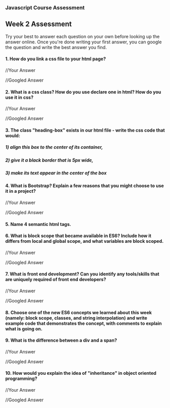 ### Javascript Course Assessment
 
## Week 2 Assessment

Try your best to answer each question on your own before looking up the answer online. Once you're done writing your first answer, you can google the question and write the best answer you find.

#### 1. How do you link a css file to your html page?
 
 //Your Answer
 
 
 //Googled Answer
 
 
 #### 2. What is a css class? How do you use declare one in html? How do you use it in css?
 
 
 //Your Answer
 
 //Googled Answer
 
 
#### 3. The class "heading-box" exists in our html file - write the css code that would:
##### 1) align this box to the center of its container, 
##### 2) give it a black border that is 5px wide,
##### 3) make its text appear in the center of the box


#### 4. What is Bootstrap? Explain a few reasons that you might choose to use it in a project?
 
 
 //Your Answer
 
 
 //Googled Answer
 
 
#### 5. Name 4 semantic html tags.

#### 6. What is block scope that became available in ES6? Include how it differs from local and global scope, and what variables are block scoped. 
 
 //Your Answer
 
 
 //Googled Answer
 
 #### 7. What is front end development? Can you identify any tools/skills that are uniquely required of front end developers?
 
 //Your Answer
 
 
 //Googled Answer
 
 
 #### 8. Choose one of the new ES6 concepts we learned about this week (namely: block scope, classes, and string interpolation) and write example code that demonstrates the concept, with comments to explain what is going on. 
 
 
 #### 9. What is the difference between a div and a span? 
 
 
 //Your Answer
 
 
 //Googled Answer
   
#### 10. How would you explain the idea of "inheritance" in object oriented programming?
 
 
 //Your Answer
 
 //Googled Answer
